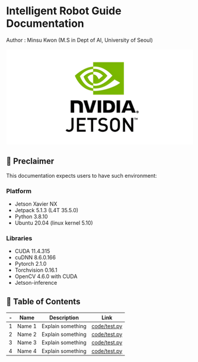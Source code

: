 # Intelligent Robot Guide Documentation <br>
Author : Minsu Kwon (M.S in Dept of AI, University of Seoul)<br><br>
![Banner image](assets/nvidia-jetson-developer-kit-series.png) 
<br> 

## 📍 Preclaimer
This documentation expects users to have such environment:<br>
### Platform
* Jetson Xavier NX
* Jetpack 5.1.3 (L4T 35.5.0)
* Python 3.8.10
* Ubuntu 20.04 (linux kernel 5.10)

### Libraries 
* CUDA 11.4.315
* cuDNN 8.6.0.166
* Pytorch 2.1.0
* Torchvision 0.16.1
* OpenCV 4.6.0 with CUDA
* Jetson-inference

## 🚀 Table of Contents
|-| Name | Description | Link |
|-|--------|-------------|---------|
| 1 | Name 1 | Explain something | [code/test.py](code/test.py) |
| 2 | Name 2 | Explain something | [code/test.py](code/test.py) |
| 3 | Name 3 | Explain something | [code/test.py](code/test.py) |
| 4 | Name 4 | Explain something | [code/test.py](code/test.py) |